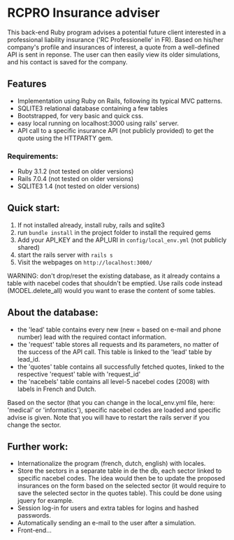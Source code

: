 # RCPRO Insurance adviser

This back-end Ruby program advises a potential future client interested in a professional liability insurance ('RC Professionelle' in FR). Based on his/her company's profile and insurances of interest, a quote from a well-defined API is sent in reponse. The user can then easily view its older simulations, and his contact is saved for the company.

## Features ##
* Implementation using Ruby on Rails, following its typical MVC patterns.
* SQLITE3 relational database containing a few tables
* Bootstrapped, for very basic and quick css.
* easy local running on localhost:3000 using rails' server.
* API call to a specific insurance API (not publicly provided) to get the quote using the HTTPARTY gem.

### Requirements: ### 
* Ruby 3.1.2 (not tested on older versions)
* Rails 7.0.4 (not tested on older versions)
* SQLITE3 1.4 (not tested on older versions)

## Quick start: ##
1. If not installed already, install ruby, rails and sqlite3
2. run `bundle install` in the project folder to install the required gems
3. Add your API_KEY and the API_URI in `config/local_env.yml` (not publicly shared)
4. start the rails server with `rails s`
5. Visit the webpages on `http://localhost:3000/`

WARNING: don't drop/reset the existing database, as it already contains a table with nacebel codes that shouldn't be emptied.
Use rails code instead (MODEL.delete_all) would you want to erase the content of some tables.

## About the database: ##
* the 'lead' table contains every new (new = based on e-mail and phone number) lead with the required contact information.
* the 'request' table stores all requests and its parameters, no matter of the success of the API call. This table is linked to the 'lead' table by lead_id.
* the 'quotes' table contains all successfully fetched quotes, linked to the respective 'request' table with 'request_id'
* the 'nacebels' table contains all level-5 nacebel codes (2008) with labels in French and Dutch.

Based on the sector (that you can change in the local_env.yml file, here: 'medical' or 'informatics'), specific nacebel codes are loaded and specific advise is given. Note that you will have to restart the rails server if you change the sector.


## Further work: ##
* Internationalize the program (french, dutch, english) with locales.
* Store the sectors in a separate table in de the db, each sector linked to specific nacebel codes. The idea would then be to update the proposed insurances on the form based on the selected sector (it would require to save the selected sector in the quotes table). This could be done using jquery for example.
* Session log-in for users and extra tables for logins and hashed passwords.
* Automatically sending an e-mail to the user after a simulation.
* Front-end...

